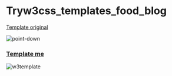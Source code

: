 # Tryw3css_templates_food_blog
[Template original](https://www.w3schools.com/w3css/tryw3css_templates_food_blog.htm)

![point-down](https://user-images.githubusercontent.com/62444892/142078455-5c664017-6b76-415a-aea3-dd06782f4b92.gif)
### [Template me](https://sabuhi0.github.io/Tryw3css_templates_food_blog/)
![w3template](https://user-images.githubusercontent.com/62444892/142077195-3aa71396-0c34-4b28-bf7a-383135a39bd9.png)
